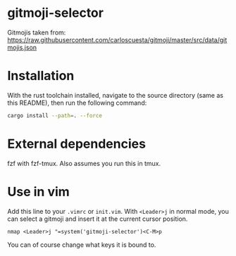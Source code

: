 # gitmoji-selector

Gitmojis taken from: https://raw.githubusercontent.com/carloscuesta/gitmoji/master/src/data/gitmojis.json

# Installation

With the rust toolchain installed, navigate to the source directory (same as this README), then run the following command:

```sh
cargo install --path=. --force
```

# External dependencies

fzf with fzf-tmux. Also assumes you run this in tmux.

# Use in vim

Add this line to your `.vimrc` or `init.vim`. With `<Leader>j` in normal mode,
you can select a gitmoji and insert it at the current cursor position.

```vimscript
nmap <Leader>j "=system('gitmoji-selector')<C-M>p
```

You can of course change what keys it is bound to.
